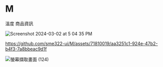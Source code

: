 # M
溫度 商品資訊

![Screenshot 2024-03-02 at 5 04 35 PM](https://github.com/sme322-ui/M/assets/71810019/39b0c92a-2e33-4221-a6d0-ce30ef6f767c)




https://github.com/sme322-ui/M/assets/71810019/aa3251c1-924e-47b2-b4f3-7a8bbeac9d1f





![螢幕擷取畫面 (124)](https://github.com/sme322-ui/M/assets/71810019/dbd30b9e-86ce-42a9-ab6c-91b4f403bf08)
